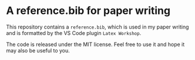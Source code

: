 # A reference.bib for paper writing

This repository contains a `reference.bib`, which is used in my paper writing
and is formatted by the VS Code plugin `Latex Workshop`. 

The code is released under the MIT license. Feel free to use it and hope it may
also be useful to you.
